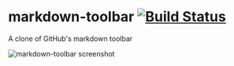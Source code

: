 # markdown-toolbar [![Build Status](https://travis-ci.org/nikolas/markdown-toolbar.svg?branch=master)](https://travis-ci.org/nikolas/markdown-toolbar)
A clone of GitHub's markdown toolbar

![markdown-toolbar screenshot](http://www.columbia.edu/~njn2118/journal/img/markdown-toolbar.png)
